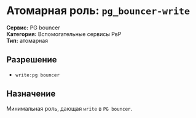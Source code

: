 # Атомарная роль: `pg_bouncer-write`

**Сервис:** PG bouncer  
**Категория:** Вспомогательные сервисы РвР  
**Тип:** атомарная

## Разрешение
- `write:pg bouncer`

## Назначение
Минимальная роль, дающая `write` в `PG bouncer`.

